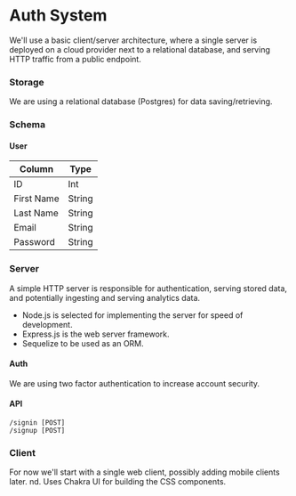 # Auth System
We'll use a basic client/server architecture, where a single server is deployed on a cloud provider next to a relational database, and serving HTTP traffic from a public endpoint.

### Storage
We are using a relational database (Postgres) for data saving/retrieving.

### Schema

#### User
| Column      |    Type     |
| ----------- | ----------- |
|     ID      |   Int       |
| First Name  |   String    |
| Last Name   |   String    |
| Email       |   String    |
| Password    |   String    |

### Server
A simple HTTP server is responsible for authentication, serving stored data, and potentially ingesting and serving analytics data.

- Node.js is selected for implementing the server for speed of development.
- Express.js is the web server framework.
- Sequelize to be used as an ORM.

#### Auth
We are using two factor authentication to increase account security.

#### API
```
/signin [POST]
/signup [POST]
```

### Client
For now we'll start with a single web client, possibly adding mobile clients later.
nd. Uses Chakra UI for building the CSS components.

